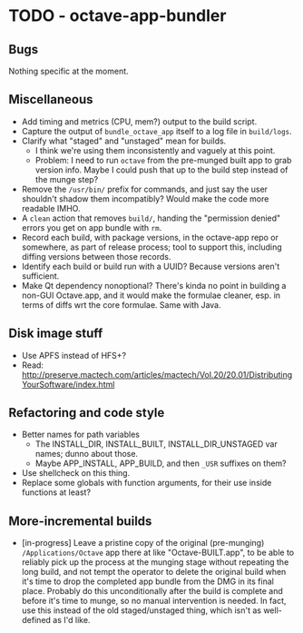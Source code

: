 # TODO - octave-app-bundler

## Bugs

Nothing specific at the moment.

## Miscellaneous

* Add timing and metrics (CPU, mem?) output to the build script.
* Capture the output of `bundle_octave_app` itself to a log file in `build/logs`.
* Clarify what "staged" and "unstaged" mean for builds.
  * I think we're using them inconsistently and vaguely at this point.
  * Problem: I need to run `octave` from the pre-munged built app to grab version info. Maybe I could push that up to the build step instead of the munge step?
* Remove the `/usr/bin/` prefix for commands, and just say the user shouldn't shadow them incompatibly? Would make the code more readable IMHO.
* A `clean` action that removes `build/`, handing the "permission denied" errors you get on app bundle with `rm`.
* Record each build, with package versions, in the octave-app repo or somewhere, as part of release process; tool to support this, including diffing versions between those records.
* Identify each build or build run with a UUID? Because versions aren't sufficient.
* Make Qt dependency nonoptional? There's kinda no point in building a non-GUI Octave.app, and it would make the formulae cleaner, esp. in terms of diffs wrt the core formulae. Same with Java.

## Disk image stuff

* Use APFS instead of HFS+?
* Read: <http://preserve.mactech.com/articles/mactech/Vol.20/20.01/DistributingYourSoftware/index.html>

## Refactoring and code style

* Better names for path variables
  * The INSTALL_DIR, INSTALL_BUILT, INSTALL_DIR_UNSTAGED var names; dunno about those.
  * Maybe APP_INSTALL, APP_BUILD, and then `_USR` suffixes on them?
* Use shellcheck on this thing.
* Replace some globals with function arguments, for their use inside functions at least?

## More-incremental builds

* [in-progress] Leave a pristine copy of the original (pre-munging) `/Applications/Octave` app there at like "Octave-BUILT.app", to be able to reliably pick up the process at the munging stage without repeating the long build, and not tempt the operator to delete the original build when it's time to drop the completed app bundle from the DMG in its final place. Probably do this unconditionally after the build is complete and before it's time to munge, so no manual intervention is needed. In fact, use this instead of the old staged/unstaged thing, which isn't as well-defined as I'd like.
